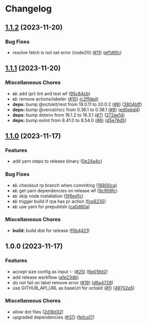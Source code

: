 # Changelog

## [1.1.2](https://github.com/taskmedia/size-label-action/compare/v1.1.1...v1.1.2) (2023-11-20)


### Bug Fixes

* resolve fetch is not set error (node20) ([#11](https://github.com/taskmedia/size-label-action/issues/11)) ([ef1d6fc](https://github.com/taskmedia/size-label-action/commit/ef1d6fca8745f18708d5eeb07a3c7d4f5ecb2fc6))

## [1.1.1](https://github.com/taskmedia/size-label-action/compare/v1.1.0...v1.1.1) (2023-11-20)


### Miscellaneous Chores

* **ci:** add (pr) lint and test wf ([95c84cb](https://github.com/taskmedia/size-label-action/commit/95c84cb102351cfd924701b8135e92a44d3c5757))
* **ci:** remove actions/labeler ([#10](https://github.com/taskmedia/size-label-action/issues/10)) ([c2ffded](https://github.com/taskmedia/size-label-action/commit/c2ffded629845ade5c75bd16a44924712e94d140))
* **deps:** bump @octokit/rest from 19.0.11 to 20.0.2 ([#8](https://github.com/taskmedia/size-label-action/issues/8)) ([3804bff](https://github.com/taskmedia/size-label-action/commit/3804bff4ba68c3429b0794c507e59a086e68685f))
* **deps:** bump @vercel/ncc from 0.36.1 to 0.38.1 ([#9](https://github.com/taskmedia/size-label-action/issues/9)) ([ed0ebd4](https://github.com/taskmedia/size-label-action/commit/ed0ebd4b609e77412176dd99ab365577d20702bb))
* **deps:** bump dotenv from 16.1.2 to 16.3.1 ([#7](https://github.com/taskmedia/size-label-action/issues/7)) ([272ae1d](https://github.com/taskmedia/size-label-action/commit/272ae1d5146a51070434b2de352d28fadbf12e6d))
* **deps:** bump eslint from 8.41.0 to 8.54.0 ([#6](https://github.com/taskmedia/size-label-action/issues/6)) ([d5e78d5](https://github.com/taskmedia/size-label-action/commit/d5e78d5f7f37290171fcca3938cdcbb04e17f8fc))

## [1.1.0](https://github.com/taskmedia/size-label-action/compare/v1.0.0...v1.1.0) (2023-11-17)


### Features

* add yarn steps to release binary ([0e24a4c](https://github.com/taskmedia/size-label-action/commit/0e24a4c71de1a116bc7bffff3ccc6292b8d37dd8))


### Bug Fixes

* **ci:** checkout rp branch when commiting ([16800ca](https://github.com/taskmedia/size-label-action/commit/16800cac4e773e8f650d24c8c566016053290d3b))
* **ci:** get yarn dependencies on release wf ([9c958fc](https://github.com/taskmedia/size-label-action/commit/9c958fca8569ea2a44f295e1a8ba14143dcfe6b0))
* **ci:** skip node installation ([5f6ed1c](https://github.com/taskmedia/size-label-action/commit/5f6ed1c1e8f8d9314a41a2b5d6d6c7178e2759fc))
* **ci:** trigger build if rpa has pr action ([fce8235](https://github.com/taskmedia/size-label-action/commit/fce8235869dc594566f4a5e6f94f2bca9699b406))
* **ci:** use yarn for prepublish ([ca0d60a](https://github.com/taskmedia/size-label-action/commit/ca0d60a9d39353998dd8d51274e51fb1daf3cc4c))


### Miscellaneous Chores

* **build:** build dist for release ([f0b4421](https://github.com/taskmedia/size-label-action/commit/f0b442190a861a02812f5c64e1e91347ea4af4ca))

## 1.0.0 (2023-11-17)


### Features

* accept size config as input ✨ ([#25](https://github.com/taskmedia/size-label-action/issues/25)) ([6e019d2](https://github.com/taskmedia/size-label-action/commit/6e019d28eac8a5a84ed7af732a769ee8b18de1db))
* add release workflow ([afe23db](https://github.com/taskmedia/size-label-action/commit/afe23dbfcc490c7ef79b04c019c13ff09c5e7610))
* do not fail on label remove error ([#19](https://github.com/taskmedia/size-label-action/issues/19)) ([d8a4728](https://github.com/taskmedia/size-label-action/commit/d8a472826920ffa63e6285dffcaa0df6eb38e48e))
* use GITHUB_API_URL as baseUrl for octokit ([#1](https://github.com/taskmedia/size-label-action/issues/1)) ([49702a5](https://github.com/taskmedia/size-label-action/commit/49702a5a2b9c2e3cc2ceee46af7038a10f48a0d8))


### Miscellaneous Chores

* allow dot files ([2d18d32](https://github.com/taskmedia/size-label-action/commit/2d18d32a1b24836dc12f91178013967963f0bd6d))
* upgraded dependencies ([#37](https://github.com/taskmedia/size-label-action/issues/37)) ([fefca17](https://github.com/taskmedia/size-label-action/commit/fefca174ed70e310691357a0e7acf5a538ba5357))

